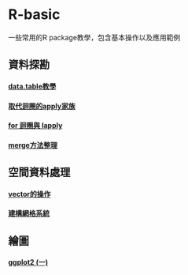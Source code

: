 # R-basic
一些常用的R package教學，包含基本操作以及應用範例

## 資料探勘
#### [data.table教學](https://kemushi54.github.io/R-basic/data_table.html)
#### [取代迴圈的apply家族](https://kemushi54.github.io/R-basic/apply_family.html)
#### [for 迴圈與 lapply](https://kemushi54.github.io/R-basic/loop.html)
#### [merge方法整理](https://kemushi54.github.io/R-basic/merge.html)

## 空間資料處理
#### [vector的操作](https://kemushi54.github.io/R-basic/sp_and_rgdal.html)
#### [建構網格系統](https://kemushi54.github.io/R-basic/fishnet.html)

## 繪圖
#### [ggplot2 (一)](https://kemushi54.github.io/R-basic/ggplot2_basic.html)
